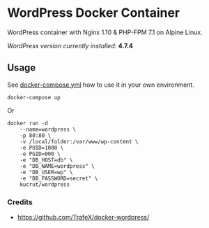 # WordPress Docker Container

WordPress container with Nginx 1.10 & PHP-FPM 7.1 on Alpine Linux.

_WordPress version currently installed:_ **4.7.4**

## Usage
See [docker-compose.yml](sample/docker-compose.yml) how to use it in your own environment.
```
docker-compose up
```

Or
```
docker run -d
    --name=wordpress \
    -p 80:80 \
    -v /local/folder:/var/www/wp-content \
    -e PUID=1000 \
    -e PGID=000 \
    -e "DB_HOST=db" \
    -e "DB_NAME=wordpress" \
    -e "DB_USER=wp" \
    -e "DB_PASSWORD=secret" \
    kucrut/wordpress
```

### Credits
* https://github.com/TrafeX/docker-wordpress/
